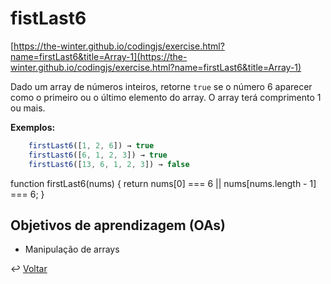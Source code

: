 # fistLast6

[https://the-winter.github.io/codingjs/exercise.html?name=firstLast6&title=Array-1](https://the-winter.github.io/codingjs/exercise.html?name=firstLast6&title=Array-1)

Dado um array de números inteiros, retorne `true` se o número 6 aparecer como o
primeiro ou o último elemento do array. O array terá comprimento 1 ou mais.

__Exemplos:__

```js
    firstLast6([1, 2, 6]) → true
    firstLast6([6, 1, 2, 3]) → true
    firstLast6([13, 6, 1, 2, 3]) → false
```




function firstLast6(nums) {
    return nums[0] === 6 || nums[nums.length - 1] === 6;
}

## Objetivos de aprendizagem (OAs)

- Manipulação de arrays

↩️ [Voltar](../../README.md)
